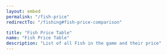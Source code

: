 ```yaml
---
layout: embed
permalink: "/fish-price"
redirectTo: "/fishing#fish-price-comparison"

title: "Fish Price Table"
name: "Fish Price Table"
description: "List of all Fish in the game and their price"
---
```


